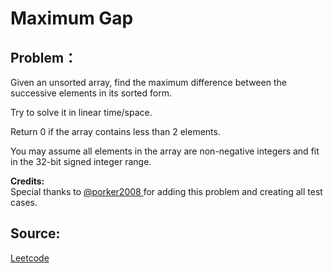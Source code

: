 # Maximum Gap

## Problem：

<div class="question-content">
 <p>
 </p>
 <p>
  Given an unsorted array, find the maximum difference between the successive elements in its sorted form.
 </p>
 <p>
  Try to solve it in linear time/space.
 </p>
 <p>
  Return 0 if the array contains less than 2 elements.
 </p>
 <p>
  You may assume all elements in the array are non-negative integers and fit in the 32-bit signed integer range.
 </p>
 <p>
  <b>
   Credits:
  </b>
  <br/>
  Special thanks to
  <a href="https://oj.leetcode.com/discuss/user/porker2008">
   @porker2008
  </a>
  for adding this problem and creating all test cases.
 </p>
</div>


## Source:
[Leetcode](https://leetcode.com/problems/maximum-gap/)

